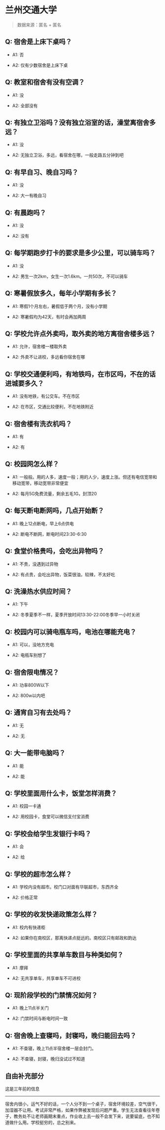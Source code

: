 # 兰州交通大学

> 数据来源：匿名 + 匿名

## Q: 宿舍是上床下桌吗？

- A1: 否

- A2: 仅有少数宿舍是上床下桌

## Q: 教室和宿舍有没有空调？

- A1: 没

- A2: 全部没有

## Q: 有独立卫浴吗？没有独立浴室的话，澡堂离宿舍多远？

- A1: 没

- A2: 无独立卫浴，多远，看宿舍在哪，一般走路五分钟到吧

## Q: 有早自习、晚自习吗？

- A1: 没

- A2: 大一有晚自习

## Q: 有晨跑吗？

- A1: 没

- A2: 没有

## Q: 每学期跑步打卡的要求是多少公里，可以骑车吗？

- A1: 没

- A2: 男生一次2km，女生一次1.6km。一共50次，不可以骑车

## Q: 寒暑假放多久，每年小学期有多长？

- A1: 寒假1个月左右，暑假低于两个月，没有小学期

- A2: 寒暑假均为42天，有时会再加两周

## Q: 学校允许点外卖吗，取外卖的地方离宿舍楼多远？

- A1: 允许，宿舍楼一楼取外卖

- A2: 外卖不让进校，多远看你宿舍在哪

## Q: 学校交通便利吗，有地铁吗，在市区吗，不在的话进城要多久？

- A1: 没有地铁，有公交车。不在市区

- A2: 在市区，交通比较便利，不在地铁附近

## Q: 宿舍楼有洗衣机吗？

- A1: 有

- A2: 有

## Q: 校园网怎么样？

- A1: 一般般。用的人多，速度一般；用的人少，速度上涨。但还有电信宽带和移动宽带，移动宽带非常便宜

- A2: 每月5G免费流量，剩余五毛1G，封顶20

## Q: 每天断电断网吗，几点开始断？

- A1: 晚上12点断电，早上6点供电

- A2: 断电不断网，断电时间23:30-6:30

## Q: 食堂价格贵吗，会吃出异物吗？

- A1: 不贵，没遇到过异物

- A2: 有点贵，会吃出异物，饭菜很油，较辣，不太好吃

## Q: 洗澡热水供应时间？

- A1: 下午

- A2: 冬季夏季不一样，夏季开放时间13:30-22:00冬季早一小时关闭

## Q: 校园内可以骑电瓶车吗，电池在哪能充电？

- A1: 可以，没地方充电

- A2: 电瓶车别想了

## Q: 宿舍限电情况？

- A1: 功率800W以下

- A2: 800w以内吧

## Q: 通宵自习有去处吗？

- A1: 无

- A2: 无

## Q: 大一能带电脑吗？

- A1: 能

- A2: 能

## Q: 学校里面用什么卡，饭堂怎样消费？

- A1: 校园一卡通

- A2: 用校园卡，食堂可以微信支付宝消费

## Q: 学校会给学生发银行卡吗？

- A1: 会

- A2: 给

## Q: 学校的超市怎么样？

- A1: 学校内没有超市。校门口对面有华联超市，东西齐全

- A2: 价格正常

## Q: 学校的收发快递政策怎么样？

- A1: 校内有快递柜

- A2: 如果你在南校区，那离快递点挺远的。南校区只有邮政和韵达

## Q: 学校里面的共享单车数目与种类如何？

- A1: 摩拜

- A2: 无共享单车，共享单车不可进校

## Q: 现阶段学校的门禁情况如何？

- A1: 晚上11点半关门

- A2: 门禁时间与断电时间一致

## Q: 宿舍晚上查寝吗，封寝吗，晚归能回去吗？

- A1: 不查寝，晚上11点半宿舍楼一层会封门。

- A2: 不查寝，封寝，晚归没试过不知道

## 自由补充部分

这是三年前的信息

***

宿舍内很小，运气不好的话，一个人分不到一个桌子，宿舍环境较差，空气很干，加湿器不让用。考试非常严格，如果作弊被发现后问题严重。学生无法查看往年卷子，教务处不让老师画期末重点，作业收上去一般不会发下来，说要留底，也不知道做什么用。学校挺穷的，总之别来。